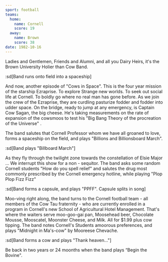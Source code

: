 ```yaml
---
sport: football
teams:
  home:
    name: Cornell
    score: 19
  away:
    name: Brown
    score: 38
date: 1982-10-16
---
```


Ladies and Gentlemen, Friends and Alumni, and all you Dairy Heirs, it's the Brown University Holier than Cow Band.

:sd[Band runs onto field into a spaceship]

And now, another episode of "Cows in Space". This is the four year mission of the starship Ezraprise. To explore Strange new worlds. To seek out social life at Cornell. To boldly go where no real man has gone before. As we join the crew of the Ezraprise, they are curdling pasturize fodder and fodder into udder space. On the bridge, ready to jump at any emergency, is Captain Cow Sagan, the big cheese. He's taking measurements on the rate of expansion of the cowsmoos to test his "Big Bang Theory of the procreation of the Universe" .

The band salutes that Cornell Professor whom we have all groaned to love, forms a spaceship on the field, and plays "Billions and Billionsboard March".

:sd[Band plays "Billboard March"]

As they fly through the twilight zone towards the constellation of Elsie Major … We interrupt this show for a non - sequitor. The band asks some random Cornell students "How do you spell relief" and salutes the drug most commonly prescribed by the Cornell emergency hotline, while playing "Plop Plop Fizz Fizz"

:sd[Band forms a capsule, and plays "PPFF". Capsule splits in song]

Moo-ving right along, the band turns to the Cornell football team - all members of the Cow Tau fraternity - who are currently enrolled in a program in Cornell's new School of Agricultural Hotel Management. That's where the waiters serve moo-goo-gai pan, Moosehead beer, Chocolate Mousse, Mooscatel, Moonster Cheese, and Milk. All for $1.99 plus cow tipping. The band notes Cornell's Students amoorous preferences, and plays "Midnight in Ma's-cow" by Mooreese Chevache.

:sd[Band forms a cow and plays "Thank heaven…"]

Be back in two years or 24 moonths when the band plays “Begin the Bovine".
